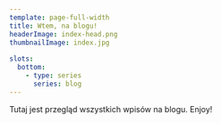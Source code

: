 ```yaml
---
template: page-full-width
title: Wtem, na blogu!
headerImage: index-head.png
thumbnailImage: index.jpg
  
slots:
  bottom:
    - type: series
      series: blog
---
```

Tutaj jest przegląd wszystkich wpisów na blogu. Enjoy!
